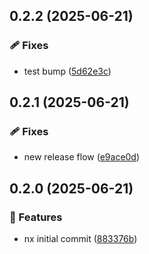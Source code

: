 ## 0.2.2 (2025-06-21)

### 🩹 Fixes

- test bump ([5d62e3c](https://github.com/IamShobe/cruncher/commit/5d62e3c))

## 0.2.1 (2025-06-21)

### 🩹 Fixes

- new release flow ([e9ace0d](https://github.com/IamShobe/cruncher/commit/e9ace0d))

## 0.2.0 (2025-06-21)

### 🚀 Features

- nx initial commit ([883376b](https://github.com/IamShobe/cruncher/commit/883376b))